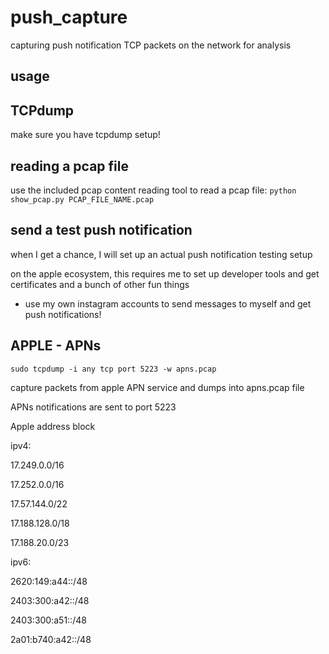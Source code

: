 # push_capture
capturing push notification TCP packets on the network for analysis

## usage

## TCPdump

make sure you have tcpdump setup!

## reading a pcap file

use the included pcap content reading tool to read a pcap file:
`python show_pcap.py PCAP_FILE_NAME.pcap`

## send a test push notification 

when I get a chance, I will set up an actual push notification testing setup

on the apple ecosystem, this requires me to set up developer tools and get certificates and a bunch of other fun things

- use my own instagram accounts to send messages to myself and get push notifications! 

## APPLE - APNs

`sudo tcpdump -i any tcp port 5223 -w apns.pcap`

capture packets from apple APN service and dumps into apns.pcap file

APNs notifications are sent to port 5223

Apple address block

ipv4:

17.249.0.0/16

17.252.0.0/16

17.57.144.0/22

17.188.128.0/18

17.188.20.0/23

ipv6:

2620:149:a44::/48

2403:300:a42::/48

2403:300:a51::/48

2a01:b740:a42::/48